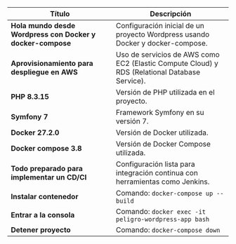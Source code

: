 | Título                                                                 | Descripción                                                                                     |
|------------------------------------------------------------------------|-------------------------------------------------------------------------------------------------|
| **Hola mundo desde Wordpress con Docker y docker-compose**             | Configuración inicial de un proyecto Wordpress usando Docker y docker-compose.                 |
| **Aprovisionamiento para despliegue en AWS**                           | Uso de servicios de AWS como EC2 (Elastic Compute Cloud) y RDS (Relational Database Service).  |
| **PHP 8.3.15**                                                         | Versión de PHP utilizada en el proyecto.                                                       |
| **Symfony 7**                                                          | Framework Symfony en su versión 7.                                                             |
| **Docker 27.2.0**                                                      | Versión de Docker utilizada.                                                                   |
| **Docker compose 3.8**                                                 | Versión de Docker Compose utilizada.                                                           |
| **Todo preparado para implementar un CD/CI**                           | Configuración lista para integración continua con herramientas como Jenkins.                   |
| **Instalar contenedor**                                                | Comando: `docker-compose up --build`                                                           |
| **Entrar a la consola**                                                | Comando: `docker exec -it peligro-wordpress-app bash`                                          |
| **Detener proyecto**                                                   | Comando: `docker-compose down`                                                                 |